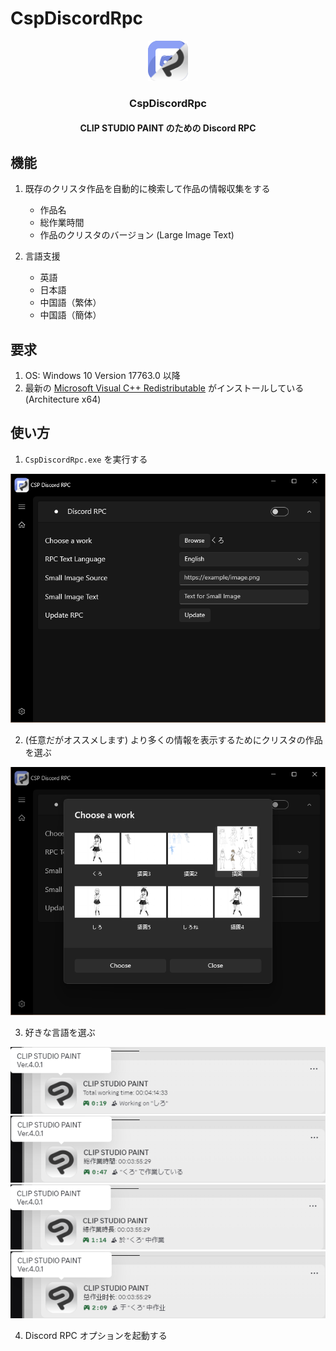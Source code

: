 # CspDiscordRpc
<p align="center">
  <img src="https://github.com/kakuun333/CspDiscordRpc/raw/document/Images/Logo.png">
</p>
<h3 align="center">CspDiscordRpc</h1>
<h4 align="center">
   CLIP STUDIO PAINT のための Discord RPC
</h4>

## 機能
1. 既存のクリスタ作品を自動的に検索して作品の情報収集をする
   - 作品名
   - 総作業時間
   - 作品のクリスタのバージョン (Large Image Text)

2. 言語支援
   - 英語
   - 日本語
   - 中国語（繁体）
   - 中国語（簡体）

## 要求

1. OS: Windows 10 Version 17763.0 以降
2. 最新の [Microsoft Visual C++ Redistributable](https://learn.microsoft.com/en-us/cpp/windows/latest-supported-vc-redist?view=msvc-170) がインストールしている (Architecture x64)

## 使い方
1. `CspDiscordRpc.exe` を実行する  
<img src="https://github.com/kakuun333/CspDiscordRpc/raw/document/Images/Home.png">   

2. (任意だがオススメします) より多くの情報を表示するためにクリスタの作品を選ぶ   
<img src="https://github.com/kakuun333/CspDiscordRpc/raw/document/Images/ChooseWork.png">  

3. 好きな言語を選ぶ

<img src="https://github.com/kakuun333/CspDiscordRpc/raw/document/Images/Rpc_English.png"> 
<img src="https://github.com/kakuun333/CspDiscordRpc/raw/document/Images/Rpc_Japanese.png">    
<img src="https://github.com/kakuun333/CspDiscordRpc/raw/document/Images/Rpc_TraditionalChinese.png">  
<img src="https://github.com/kakuun333/CspDiscordRpc/raw/document/Images/Rpc_SimplifiedChinese.png">    

4. Discord RPC オプションを起動する

